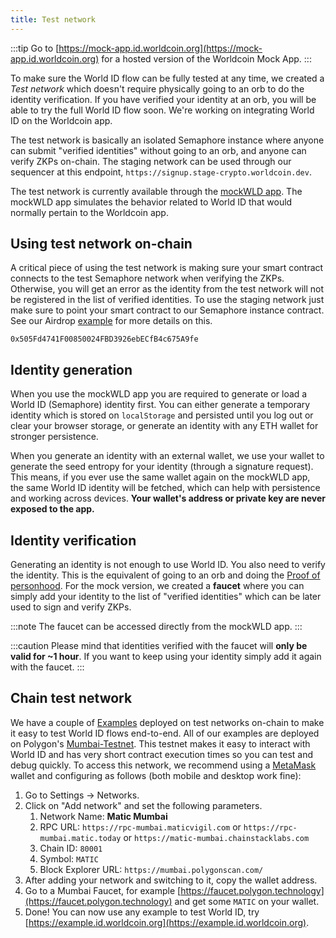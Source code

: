 ```yaml
---
title: Test network
---
```


:::tip
Go to [https://mock-app.id.worldcoin.org](https://mock-app.id.worldcoin.org) for a hosted version of the Worldcoin Mock App.
:::

To make sure the World ID flow can be fully tested at any time, we created a _Test network_ which doesn't require physically going to an orb to do the identity verification. If you have verified your identity at an orb, you will be able to try the full World ID flow soon. We're working on integrating World ID on the Worldcoin app.

The test network is basically an isolated Semaphore instance where anyone can submit "verified identities" without going to an orb, and anyone can verify ZKPs on-chain. The staging network can be used through our sequencer at this endpoint, `https://signup.stage-crypto.worldcoin.dev`.

The test network is currently available through the [mockWLD app](https://github.com/worldcoin/world-id-mock-app). The mockWLD app simulates the behavior related to World ID that would normally pertain to the Worldcoin app.

## Using test network on-chain

A critical piece of using the test network is making sure your smart contract connects to the test Semaphore network when verifying the ZKPs. Otherwise, you will get an error as the identity from the test network will not be registered in the list of verified identities. To use the staging network just make sure to point your smart contract to our Semaphore instance contract. See our Airdrop [example](/examples) for more details on this.

```
0x505Fd4741F00850024FBD3926ebECfB4c675A9fe
```

## Identity generation

When you use the mockWLD app you are required to generate or load a World ID (Semaphore) identity first. You can either generate a temporary identity which is stored on `localStorage` and persisted until you log out or clear your browser storage, or generate an identity with any ETH wallet for stronger persistence.

When you generate an identity with an external wallet, we use your wallet to generate the seed entropy for your identity (through a signature request). This means, if you ever use the same wallet again on the mockWLD app, the same World ID identity will be fetched, which can help with persistence and working across devices. **Your wallet's address or private key are never exposed to the app.**

## Identity verification

Generating an identity is not enough to use World ID. You also need to verify the identity. This is the equivalent of going to an orb and doing the [Proof of personhood](/docs/advanced/proof-of-personhood). For the mock version, we created a **faucet** where you can simply add your identity to the list of "verified identities" which can be later used to sign and verify ZKPs.

:::note
The faucet can be accessed directly from the mockWLD app.
:::

:::caution
Please mind that identities verified with the faucet will **only be valid for ~1 hour**. If you want to keep using your identity simply add it again with the faucet.
:::

## Chain test network

We have a couple of [Examples](/examples) deployed on test networks on-chain to make it easy to test World ID flows end-to-end. All of our examples are deployed on Polygon's [Mumbai-Testnet](https://docs.polygon.technology/docs/develop/network-details/network/). This testnet makes it easy to interact with World ID and has very short contract execution times so you can test and debug quickly. To access this network, we recommend using a [MetaMask](https://metamask.io) wallet and configuring as follows (both mobile and desktop work fine):

1. Go to Settings -> Networks.
2. Click on "Add network" and set the following parameters.
   1. Network Name: **Matic Mumbai**
   2. RPC URL: `https://rpc-mumbai.maticvigil.com` or `https://rpc-mumbai.matic.today` or `https://matic-mumbai.chainstacklabs.com`
   3. Chain ID: `80001`
   4. Symbol: `MATIC`
   5. Block Explorer URL: `https://mumbai.polygonscan.com/`
3. After adding your network and switching to it, copy the wallet address.
4. Go to a Mumbai Faucet, for example [https://faucet.polygon.technology](https://faucet.polygon.technology) and get some `MATIC` on your wallet.
5. Done! You can now use any example to test World ID, try [https://example.id.worldcoin.org](https://example.id.worldcoin.org).
